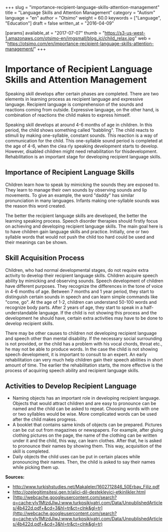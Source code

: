 +++
slug = "importance-recipient-language-skills-attention-management"
title = "Language Skills and Attention Management"
category = "Autism"
language = "en"
author = "Otsimo"
weight = 60.0
keywords = ["Language", "Education"]
draft = false
written_at = "2016-04-09"

[params]
available_at = "2017-07-07"
thumb = "https://s3-us-west-1.amazonaws.com/otsimo-en/imgsmall/blog_ici/child_relax.jpg"
web = "https://otsimo.com/en/importance-recipient-language-skills-attention-management/"
+++


# Importance of Recipient Language Skills and Attention Management

Speaking skill develops after certain phases are completed. There are two elements in learning process as recipient language and expressive language. Recipient language is comprehension of the sounds and reactions coming from outside. Expressive language, on the other hand, is combination of reactions the child makes to express himself.

Speaking skill develops at around 4-6 months of age in children. In this period, the child shows something called "babbling". The child reacts to stimuli by making one-syllable, constant sounds. This reaction is a way of communication for the child. This one-syllable sound period is completed at the age of 4-6, when the clea rly speaking development starts to develop. However, disabled children might need rehabilitation for thisdevelopment. Rehabilitation is an important stage for developing recipient language skills.

## Importance of Recipient Language Skills

Children learn how to speak by mimicking the sounds they are exposed to. They learn to manage their own sounds by observing sounds and lip movements. To give an example, the word "daddy" has similar pronunciation in many languages. Infants making one-syllable sounds was the reason this word created.

The better the recipient language skills are developed, the better the learning speaking process. Speech disorder therapies should firstly focus on achieving and developing recipient language skills. The main goal here is to have children gain language skills and practice. Initially, one or two syllable words that would not push the child too hard could be used and their meanings can be shown.

## Skill Acquisition Process

Children, who had normal developmental stages, do not require extra activity to develop their recipient language skills. Children acquire speech ability by mimicking and observing sounds. Speech development of children have different purposes. They recognize the differences in the tone of voice in 4-6 months of age. Between 7 months and 1 year period, they start to distinguish certain sounds in speech and can learn simple commands like "come, go". At the age of 1-2, children can understand 50-100 words and recognize body parts. After 2 years of age, they start to speak in a half-understandable language. If the child is not showing this process and the development he should have, certain extra activities may have to be done to develop recipient skills.

There may be other causes to children not developing recipient language and speech other than mental disability. If the necessary social surrounding is not provided, or the child has a problem with his vocal chords, throat etc., he may not be able to produce words. In the case the child is not showing speech development, it is important to consult to an expert. An early rehabilitation can very much help children gain their speech abilities in short amount of time. The earlier the rehabilitation starts, the more effective is the process of acquiring speech ability and recipient language skills.



## Activities to Develop Recipient Language

  * Naming objects has an important role in developing recipient language. Objects that would attract children and are easy to pronounce can be named and the child can be asked to repeat. Choosing words with one or two syllables would be wise. More complicated words can be used after the child makes progress.
  * A booklet that contains same kinds of objects can be prepared. Pictures can be cut out from magazines or newspapers. For example, after gluing clothing pictures on the page, the name of the clothing can be written under it and the child, this way, can learn clothes. After that, he is asked to pronounce their names by showing them. This way, acquisition of the skill is completed.
  * Daily objects the child uses can be put in certain places while pronouncing their names. Then, the child is asked to say their names while picking them up.

**Sources:**

  * <http://www.turkishstudies.net/Makaleler/1602712846_50Erbay_Filiz.pdf>
  * <http://ozelegitimsitesi.gen.tr/alici-dil-destekleyici-etkinlikler.html>
  * [http://webcache.googleusercontent.com/search?q=cache:yIy1MtzdJlwJ:www.turkpsikiyatri.com/Data/UnpublishedArticles/4b422d.pdf+&cd=3&hl=tr&ct=clnk&gl=tr](http://webcache.googleusercontent.com/search?q=cache:yIy1MtzdJlwJ:www.turkpsikiyatri.com/Data/UnpublishedArticles/4b422d.pdf+&cd=3&hl=tr&ct=clnk&gl=tr)
